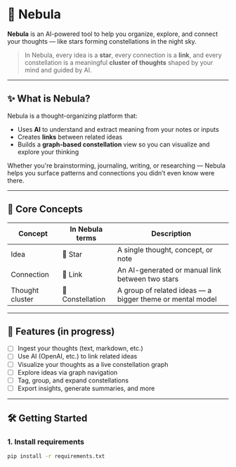# 🌌 Nebula

**Nebula** is an AI-powered tool to help you organize, explore, and connect your thoughts — like stars forming constellations in the night sky.

> In Nebula, every idea is a **star**, every connection is a **link**, and every constellation is a meaningful **cluster of thoughts** shaped by your mind and guided by AI.

---

## ✨ What is Nebula?

Nebula is a thought-organizing platform that:
- Uses **AI** to understand and extract meaning from your notes or inputs
- Creates **links** between related ideas
- Builds a **graph-based constellation** view so you can visualize and explore your thinking

Whether you're brainstorming, journaling, writing, or researching — Nebula helps you surface patterns and connections you didn’t even know were there.

---

## 🧠 Core Concepts

| Concept         | In Nebula terms      | Description                                                  |
|-----------------|----------------------|--------------------------------------------------------------|
| Idea            | 🌟 Star              | A single thought, concept, or note                           |
| Connection      | 💫 Link              | An AI-generated or manual link between two stars             |
| Thought cluster | 🌌 Constellation     | A group of related ideas — a bigger theme or mental model    |

---

## 🚀 Features (in progress)

- [ ] Ingest your thoughts (text, markdown, etc.)
- [ ] Use AI (OpenAI, etc.) to link related ideas
- [ ] Visualize your thoughts as a live constellation graph
- [ ] Explore ideas via graph navigation
- [ ] Tag, group, and expand constellations
- [ ] Export insights, generate summaries, and more

---

## 🛠️ Getting Started

### 1. Install requirements

```bash
pip install -r requirements.txt
